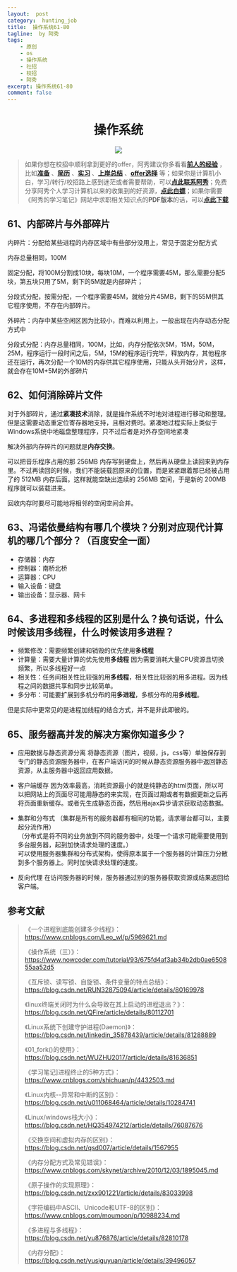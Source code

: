 ```yaml
---
layout:  post
category:  hunting_job
title:  操作系统61-80
tagline:  by 阿秀
tags:
    - 原创
    - os
    - 操作系统
    - 社招
    - 校招
    - 阿秀
excerpt: 操作系统61-80
comment: false
---
```


<h1 align="center">操作系统</h1>







<p  id="进程线程和协程的区别和联系"></p>

<div align="center">
  <a href="/notes/05-xiustar/01-xiustar_reading_guide/01-introduce.md#阿秀组建了一个校招学习圈子">
      <img src="https://axiu-image-bed.oss-cn-shanghai.aliyuncs.com/img/202205222116157.png">
  </a></div>


> 如果你想在校招中顺利拿到更好的offer，阿秀建议你多看看<font style="font-weight:bold; color:#4169E1;text-decoration:underline;">[前人的经验](/notes/05-xiustar/01-xiustar_reading_guide/01-introduce.md)</font> ，比如<font style="font-weight:bold; color:#4169E1;text-decoration:underline;">[准备](/notes/05-xiustar/02-campus_prepare/02-01-校招重要时间点科普.md)</font> 、<font style="font-weight:bold; color:#4169E1;text-decoration:underline;">[简历](/notes/05-xiustar/03-resume/01-00-简历开篇词.md)</font> 、<font style="font-weight:bold; color:#4169E1;text-decoration:underline;">[实习](/notes/05-xiustar/04-school_practice/20220320-从公司角度来看，为什么要招实习生.md)</font> 、<font style="font-weight:bold; color:#4169E1;text-decoration:underline;">[上岸总结](/notes/05-xiustar/05-campus_recruitment/2020-12-16-双非渣硕的秋招之路总结（已拿抖音研发岗SP）.md)</font> 、<font style="font-weight:bold; color:#4169E1;text-decoration:underline;">[offer选择](/notes/05-xiustar/06-offer/01-offer_choose.md)</font> 等；如果你是计算机小白，学习/转行/校招路上感到迷茫或者需要帮助，可以<font style="font-weight:bold; color:#4169E1;text-decoration:underline;">[点此联系阿秀](/notes/08-other/02-question.md#_4、阿秀-如何才能联系到你)</font>；免费分享阿秀个人学习计算机以来的收集到的好资源，<font style="font-weight:bold; color:#4169E1;text-decoration:underline;">[点此白嫖](/notes/07-resources/01-free/01-introduce.md)</font>；如果你需要《阿秀的学习笔记》网站中求职相关知识点的**PDF版本**的话，可以<font style="font-weight:bold; color:#4169E1;text-decoration:underline;">[点此下载](/notes/08-other/02-question.md#_5、如何下载阿秀的学习笔记内容pdf版本)</font> 
>



<p  id="内部碎片与外部碎片"></p>


## 61、内部碎片与外部碎片

内碎片：分配给某些进程的内存区域中有些部分没用上，常见于固定分配方式

内存总量相同，100M

固定分配，将100M分割成10块，每块10M，一个程序需要45M，那么需要分配5块，第五块只用了5M，剩下的5M就是内部碎片；

分段式分配，按需分配，一个程序需要45M，就给分片45MB，剩下的55M供其它程序使用，不存在内部碎片。



外碎片：内存中某些空闲区因为比较小，而难以利用上，一般出现在内存动态分配方式中

分段式分配：内存总量相同，100M，比如，内存分配依次5M，15M，50M，25M，程序运行一段时间之后，5M，15M的程序运行完毕，释放内存，其他程序还在运行，再次分配一个10M的内存供其它程序使用，只能从头开始分片，这样，就会存在10M+5M的外部碎片 

<p  id="如何消除碎片文件"></p>


## 62、如何消除碎片文件

对于外部碎片，通过**紧凑技术**消除，就是操作系统不时地对进程进行移动和整理。但是这需要动态重定位寄存器地支持，且相对费时。紧凑地过程实际上类似于Windows系统中地磁盘整理程序，只不过后者是对外存空间地紧凑

解决外部内存碎片的问题就是**内存交换**。

可以把音乐程序占用的那 256MB 内存写到硬盘上，然后再从硬盘上读回来到内存里。不过再读回的时候，我们不能装载回原来的位置，而是紧紧跟着那已经被占用了的 512MB 内存后面。这样就能空缺出连续的 256MB 空间，于是新的 200MB 程序就可以装载进来。

回收内存时要尽可能地将相邻的空闲空间合并。

<p  id="冯诺依曼结构有哪几个模块分别对应现代计算机的哪几个部分百度安全一面"></p>


## 63、冯诺依曼结构有哪几个模块？分别对应现代计算机的哪几个部分？（百度安全一面）

* 存储器：内存
* 控制器：南桥北桥
* 运算器：CPU
* 输入设备：键盘
* 输出设备：显示器、网卡

<p  id="多进程和多线程的区别是什么换句话说什么时候该用多线程什么时候该用多进程"></p>


## 64、多进程和多线程的区别是什么？换句话说，什么时候该用多线程，什么时候该用多进程？

* 频繁修改：需要频繁创建和销毁的优先使用**多线程**
* 计算量：需要大量计算的优先使用**多线程**  因为需要消耗大量CPU资源且切换频繁，所以多线程好一点
* 相关性：任务间相关性比较强的用**多线程**，相关性比较弱的用多进程。因为线程之间的数据共享和同步比较简单。
* 多分布：可能要扩展到多机分布的用**多进程**，多核分布的用**多线程**。

但是实际中更常见的是进程加线程的结合方式，并不是非此即彼的。

<p  id="服务器高并发的解决方案你知道多少"></p>


## 65、服务器高并发的解决方案你知道多少？

- 应用数据与静态资源分离
  将静态资源（图片，视频，js，css等）单独保存到专门的静态资源服务器中，在客户端访问的时候从静态资源服务器中返回静态资源，从主服务器中返回应用数据。

- 客户端缓存
  因为效率最高，消耗资源最小的就是纯静态的html页面，所以可以把网站上的页面尽可能用静态的来实现，在页面过期或者有数据更新之后再将页面重新缓存。或者先生成静态页面，然后用ajax异步请求获取动态数据。

- 集群和分布式
  （集群是所有的服务器都有相同的功能，请求哪台都可以，主要起分流作用）<br>
  （分布式是将不同的业务放到不同的服务器中，处理一个请求可能需要使用到多台服务器，起到加快请求处理的速度。）<br>
  可以使用服务器集群和分布式架构，使得原本属于一个服务器的计算压力分散到多个服务器上。同时加快请求处理的速度。

- 反向代理
  在访问服务器的时候，服务器通过别的服务器获取资源或结果返回给客户端。





## 参考文献

>《一个进程到底能创建多少线程》：https://www.cnblogs.com/Leo_wl/p/5969621.md
>
>《操作系统（三）》：https://www.nowcoder.com/tutorial/93/675fd4af3ab34b2db0ae650855aa52d5
>
>《互斥锁、读写锁、自旋锁、条件变量的特点总结》：https://blog.csdn.net/RUN32875094/article/details/80169978
>
>《linux终端关闭时为什么会导致在其上启动的进程退出？》：https://blog.csdn.net/QFire/article/details/80112701
>
>《Linux系统下创建守护进程(Daemon)》：https://blog.csdn.net/linkedin_35878439/article/details/81288889
>
>《01_fork()的使用》：https://blog.csdn.net/WUZHU2017/article/details/81636851
>
>《学习笔记\]进程终止的5种方式》：https://www.cnblogs.com/shichuan/p/4432503.md
>
>《Linux内核--异常和中断的区别》：https://blog.csdn.net/u011068464/article/details/10284741
>
>《Linux/windows栈大小》：https://blog.csdn.net/HQ354974212/article/details/76087676
>
>《交换空间和虚拟内存的区别》：https://blog.csdn.net/qsd007/article/details/1567955
>
>《内存分配方式及常见错误》：https://www.cnblogs.com/skynet/archive/2010/12/03/1895045.md
>
>《原子操作的实现原理》：https://blog.csdn.net/zxx901221/article/details/83033998
>
>《字符编码中ASCII、Unicode和UTF-8的区别》：https://www.cnblogs.com/moumoon/p/10988234.md
>
>《多进程与多线程》：https://blog.csdn.net/yu876876/article/details/82810178
>
>《内存分配》：https://blog.csdn.net/yusiguyuan/article/details/39496057



